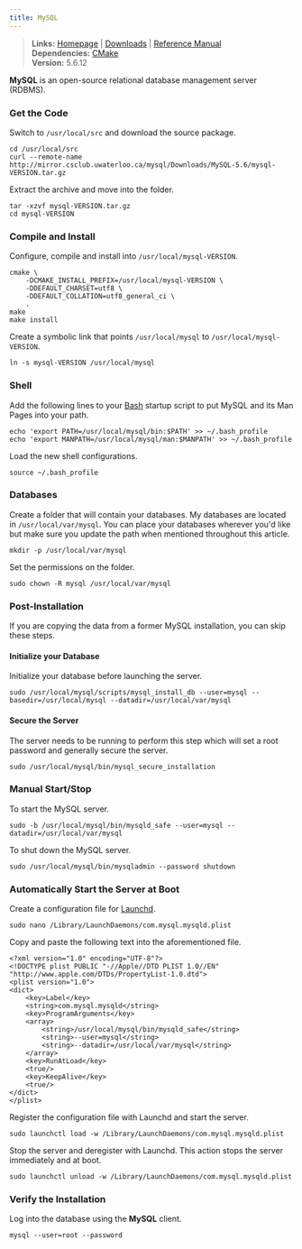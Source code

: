 ```yaml
---
title: MySQL
---
```


> **Links:** [Homepage](http://www.mysql.com/) | [Downloads](http://www.mysql.com/downloads/mysql/) | [Reference Manual](http://dev.mysql.com/doc/refman/5.5/en/index.html)  
> **Dependencies:** [CMake](/cmake/)  
> **Version:** <span id="version">5.6.12</span>


**MySQL** is an open-source relational database management server (RDBMS).


### Get the Code

Switch to `/usr/local/src` and download the source package.

	cd /usr/local/src
	curl --remote-name http://mirror.csclub.uwaterloo.ca/mysql/Downloads/MySQL-5.6/mysql-VERSION.tar.gz

Extract the archive and move into the folder.

	tar -xzvf mysql-VERSION.tar.gz
	cd mysql-VERSION


### Compile and Install

Configure, compile and install into `/usr/local/mysql-VERSION`.

	cmake \
		-DCMAKE_INSTALL_PREFIX=/usr/local/mysql-VERSION \
		-DDEFAULT_CHARSET=utf8 \
		-DDEFAULT_COLLATION=utf8_general_ci \
		.
	make
	make install

Create a symbolic link that points `/usr/local/mysql` to `/usr/local/mysql-VERSION`.

	ln -s mysql-VERSION /usr/local/mysql


### Shell

Add the following lines to your [Bash](http://en.wikipedia.org/wiki/Bash_%28Unix_shell%29) startup script to put MySQL and its Man Pages into your path.

	echo 'export PATH=/usr/local/mysql/bin:$PATH' >> ~/.bash_profile
	echo 'export MANPATH=/usr/local/mysql/man:$MANPATH' >> ~/.bash_profile

Load the new shell configurations.

	source ~/.bash_profile


### Databases

Create a folder that will contain your databases. My databases are located in `/usr/local/var/mysql`. You can place your databases wherever you'd like but make sure you update the path when mentioned throughout this article.

	mkdir -p /usr/local/var/mysql

Set the permissions on the folder.

	sudo chown -R mysql /usr/local/var/mysql


### Post-Installation

If you are copying the data from a former MySQL installation, you can skip these steps.

#### Initialize your Database

Initialize your database before launching the server.

	sudo /usr/local/mysql/scripts/mysql_install_db --user=mysql --basedir=/usr/local/mysql --datadir=/usr/local/var/mysql

#### Secure the Server

The server needs to be running to perform this step which will set a root password and generally secure the server.

	sudo /usr/local/mysql/bin/mysql_secure_installation


### Manual Start/Stop

To start the MySQL server.

	sudo -b /usr/local/mysql/bin/mysqld_safe --user=mysql --datadir=/usr/local/var/mysql

To shut down the MySQL server.

	sudo /usr/local/mysql/bin/mysqladmin --password shutdown


### Automatically Start the Server at Boot

Create a configuration file for [Launchd](http://en.wikipedia.org/wiki/Launchd).

	sudo nano /Library/LaunchDaemons/com.mysql.mysqld.plist

Copy and paste the following text into the aforementioned file.

	<?xml version="1.0" encoding="UTF-8"?>
	<!DOCTYPE plist PUBLIC "-//Apple//DTD PLIST 1.0//EN" "http://www.apple.com/DTDs/PropertyList-1.0.dtd">
	<plist version="1.0">
	<dict>
		<key>Label</key>
		<string>com.mysql.mysqld</string>
		<key>ProgramArguments</key>
		<array>
			<string>/usr/local/mysql/bin/mysqld_safe</string>
			<string>--user=mysql</string>
			<string>--datadir=/usr/local/var/mysql</string>
		</array>
		<key>RunAtLoad</key>
		<true/>
		<key>KeepAlive</key>
		<true/>
	</dict>
	</plist>

Register the configuration file with Launchd and start the server.

	sudo launchctl load -w /Library/LaunchDaemons/com.mysql.mysqld.plist

Stop the server and deregister with Launchd. This action stops the server immediately and at boot.

	sudo launchctl unload -w /Library/LaunchDaemons/com.mysql.mysqld.plist


### Verify the Installation

Log into the database using the **MySQL** client.

	mysql --user=root --password
